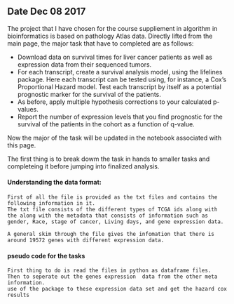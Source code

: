 ## Date Dec 08 2017

The project that I have chosen for the course suppliement in algorithm in bioinformatics is based on pathology Atlas data. Directly lifted from the main page, the major task that have to completed are as follows:

* Download data on survival times for liver cancer patients as well as expression data from their sequenced tumors.
* For each transcript, create a survival analysis model, using the lifelines package.  Here each transcript can be tested using, for instance, a Cox’s Proportional Hazard model. Test each transcript by itself as a potential prognostic marker for the survival of the patients.
* As before, apply multiple hypothesis corrections to your calculated p-values.
* Report the number of expression levels that you find prognostic for the survival of the patients in the cohort as a function of q-value.

Now the major of the task will be updated in the notebook associated with this page.

The first thing is to break dowm the task in hands to smaller tasks and completeing it before jumping into finalized analysis.

#### Understanding the data format:
    
    First of all the file is provided as the txt files and contains the following information in it. 
    The txt file consists of the different types of TCGA ids along with the along with the metadata that consists of information such as gender, Race, stage of cancer, Living days, and gene expression data.
    
    A general skim through the file gives the infomation that there is around 19572 genes with different expression data. 
    
#### pseudo code for the tasks
    First thing to do is read the files in python as dataframe files.
    Then to seperate out the genes expression  data from the other meta information.
    use of the package to these expression data set and get the hazard cox results
    


